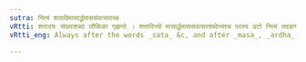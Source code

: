 ```yaml
---
sutra: नित्यं शतादिमासार्द्धमाससंवत्सराच्च
vRtti: शतादयः संख्याशब्दा लौकिका गृह्यन्ते । शतादिभ्यो मासार्द्धमाससंवत्सरशब्देभ्यश्च परस्य डटो नित्यं तदडागमो भवति ॥
vRtti_eng: Always after the words _sata_ &c, and after _masa_, _ardha_-_masa_, and _sam_-_vatsar_; _tamat_ is the augment of _dat_.

---
```

